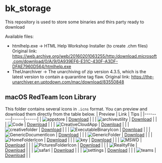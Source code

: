 # bk_storage
This repository is used to store some binaries and thirs party ready to download

Available files:
 - htmlhelp.exe -> HTML Help Workshop Installer (to create .chm files)
                   Original link: https://web.archive.org/web/20160201063255/http:/download.microsoft.com/download/0/A/9/0A939EF6-E31C-430F-A3DF-DFAE7960D564/htmlhelp.exe
 - TheUnarchiver -> The unarchiving of zip version 4.3.5, which is the latest version to contain a quarantine tag flaw.
                   Original link: https://the-unarchiver.en.uptodown.com/mac/download/83550848

## macOS RedTeam Icon Library

This folder contains several icons in `.icns` format. You can preview and download them directly from the table below.
| Preview | Link | Tips |
|---------|------|------|
| ![appstore](macos-icon/appstore.icns) | [Download](https://raw.githubusercontent.com/ton-repo/macos-icons/main/appstore.icns) | |
| ![archiveutility](macos-icon/archiveutility.icns) | [Download](https://raw.githubusercontent.com/ton-repo/macos-icons/main/archiveutility.icns) |  |
| ![Code](macos-icon/Code.icns) | [Download](https://raw.githubusercontent.com/ton-repo/macos-icons/main/Code.icns) |  |
| ![CreativeCloudApp](macos-icon/CreativeCloudApp.icns) | [Download](https://raw.githubusercontent.com/ton-repo/macos-icons/main/CreativeCloudApp.icns) |  |
| ![creativefolder](macos-icon/creativefolder.icns) | [Download](https://raw.githubusercontent.com/ton-repo/macos-icons/main/creativefolder.icns) |  |
| ![ExecutableBinaryIcon](macos-icon/ExecutableBinaryIcon.icns) | [Download](https://raw.githubusercontent.com/ton-repo/macos-icons/main/ExecutableBinaryIcon.icns) |  |
| ![GenericDocumentIcon](macos-icon/GenericDocumentIcon.icns) | [Download](https://raw.githubusercontent.com/ton-repo/macos-icons/main/GenericDocumentIcon.icns) |  |
| ![GenericFolder](macos-icon/GenericFolder.icns) | [Download](https://raw.githubusercontent.com/ton-repo/macos-icons/main/GenericFolder.icns) |  |
| ![HomeFolderIcon](macos-icon/HomeFolderIcon.icns) | [Download](https://raw.githubusercontent.com/ton-repo/macos-icons/main/HomeFolderIcon.icns) |  |
| ![key](macos-icon/key.icns) | [Download](https://raw.githubusercontent.com/ton-repo/macos-icons/main/key.icns) |  |
| ![MSWD](macos-icon/MSWD.icns) | [Download](https://raw.githubusercontent.com/ton-repo/macos-icons/main/MSWD.icns) |  |
| ![PicturesFolderIcon](macos-icon/PicturesFolderIcon.icns) | [Download](https://raw.githubusercontent.com/ton-repo/macos-icons/main/PicturesFolderIcon.icns) |  |
| ![RealityFile](macos-icon/RealityFile.icns) | [Download](https://raw.githubusercontent.com/ton-repo/macos-icons/main/RealityFile.icns) |  |
| ![safari](macos-icon/safari.icns) | [Download](https://raw.githubusercontent.com/ton-repo/macos-icons/main/safari.icns) |  |
| ![settings](macos-icon/settings.icns) | [Download](https://raw.githubusercontent.com/ton-repo/macos-icons/main/settings.icns) |  |
| ![teams](macos-icon/teams.icns) | [Download](https://raw.githubusercontent.com/ton-repo/macos-icons/main/teams.icns) |  |
